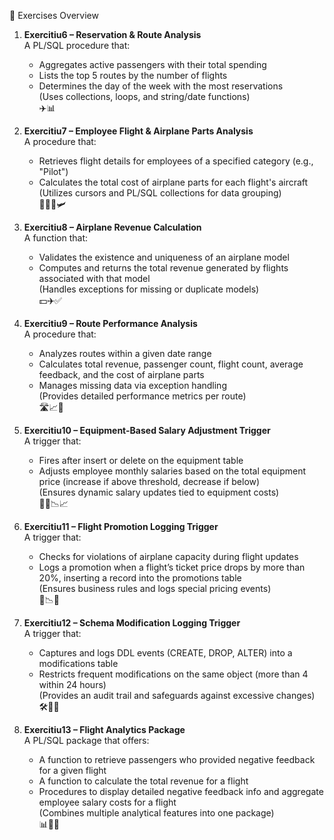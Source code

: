 🚀 Exercises Overview

1. **Exercitiu6 – Reservation & Route Analysis**  
   A PL/SQL procedure that:  
   - Aggregates active passengers with their total spending  
   - Lists the top 5 routes by the number of flights  
   - Determines the day of the week with the most reservations  
   (Uses collections, loops, and string/date functions)  
   ✈️📊

2. **Exercitiu7 – Employee Flight & Airplane Parts Analysis**  
   A procedure that:  
   - Retrieves flight details for employees of a specified category (e.g., "Pilot")  
   - Calculates the total cost of airplane parts for each flight's aircraft  
   (Utilizes cursors and PL/SQL collections for data grouping)  
   👨‍✈️💼🛩️

3. **Exercitiu8 – Airplane Revenue Calculation**  
   A function that:  
   - Validates the existence and uniqueness of an airplane model  
   - Computes and returns the total revenue generated by flights associated with that model  
   (Handles exceptions for missing or duplicate models)  
   💵✈️✅

4. **Exercitiu9 – Route Performance Analysis**  
   A procedure that:  
   - Analyzes routes within a given date range  
   - Calculates total revenue, passenger count, flight count, average feedback, and the cost of airplane parts  
   - Manages missing data via exception handling  
   (Provides detailed performance metrics per route)  
   🛣️📈📆

5. **Exercitiu10 – Equipment-Based Salary Adjustment Trigger**  
   A trigger that:  
   - Fires after insert or delete on the equipment table  
   - Adjusts employee monthly salaries based on the total equipment price (increase if above threshold, decrease if below)  
   (Ensures dynamic salary updates tied to equipment costs)  
   🔧💼📉📈

6. **Exercitiu11 – Flight Promotion Logging Trigger**  
   A trigger that:  
   - Checks for violations of airplane capacity during flight updates  
   - Logs a promotion when a flight’s ticket price drops by more than 20%, inserting a record into the promotions table  
   (Ensures business rules and logs special pricing events)  
   🎫📉🎉

7. **Exercitiu12 – Schema Modification Logging Trigger**  
   A trigger that:  
   - Captures and logs DDL events (CREATE, DROP, ALTER) into a modifications table  
   - Restricts frequent modifications on the same object (more than 4 within 24 hours)  
   (Provides an audit trail and safeguards against excessive changes)  
   🛠️📝🚫

8. **Exercitiu13 – Flight Analytics Package**  
   A PL/SQL package that offers:  
   - A function to retrieve passengers who provided negative feedback for a given flight  
   - A function to calculate the total revenue for a flight  
   - Procedures to display detailed negative feedback info and aggregate employee salary costs for a flight  
   (Combines multiple analytical features into one package)  
   📊🛫😕
